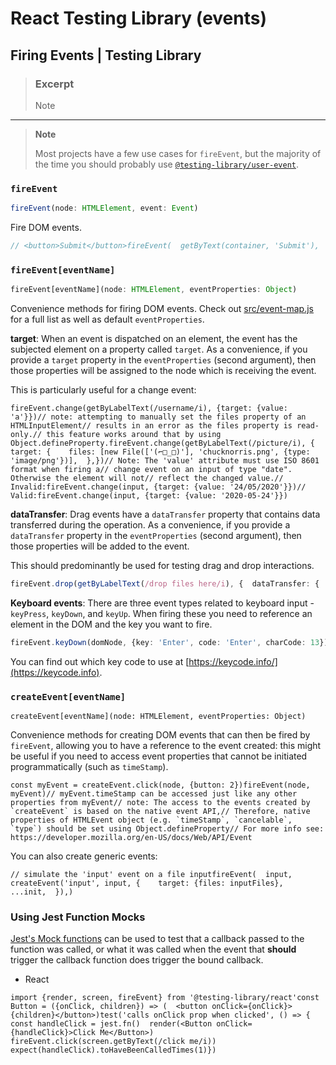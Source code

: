 # React Testing Library (events)



## Firing Events | Testing Library

> ### Excerpt
>
> Note

***

> **Note**
>
> Most projects have a few use cases for `fireEvent`, but the majority of the time you should probably use [`@testing-library/user-event`](https://testing-library.com/docs/ecosystem-user-event).

### `fireEvent`

```typescript
fireEvent(node: HTMLElement, event: Event)
```

Fire DOM events.

```typescript
// <button>Submit</button>fireEvent(  getByText(container, 'Submit'),  new MouseEvent('click', {    bubbles: true,    cancelable: true,  }),)
```

### `fireEvent[eventName]`

```typescript
fireEvent[eventName](node: HTMLElement, eventProperties: Object)
```

Convenience methods for firing DOM events. Check out [src/event-map.js](https://github.com/testing-library/dom-testing-library/blob/master/src/event-map.js) for a full list as well as default `eventProperties`.

**target**: When an event is dispatched on an element, the event has the subjected element on a property called `target`. As a convenience, if you provide a `target` property in the `eventProperties` (second argument), then those properties will be assigned to the node which is receiving the event.

This is particularly useful for a change event:

```
fireEvent.change(getByLabelText(/username/i), {target: {value: 'a'}})// note: attempting to manually set the files property of an HTMLInputElement// results in an error as the files property is read-only.// this feature works around that by using Object.defineProperty.fireEvent.change(getByLabelText(/picture/i), {  target: {    files: [new File(['(⌐□_□)'], 'chucknorris.png', {type: 'image/png'})],  },})// Note: The 'value' attribute must use ISO 8601 format when firing a// change event on an input of type "date". Otherwise the element will not// reflect the changed value.// Invalid:fireEvent.change(input, {target: {value: '24/05/2020'}})// Valid:fireEvent.change(input, {target: {value: '2020-05-24'}})
```

**dataTransfer**: Drag events have a `dataTransfer` property that contains data transferred during the operation. As a convenience, if you provide a `dataTransfer` property in the `eventProperties` (second argument), then those properties will be added to the event.

This should predominantly be used for testing drag and drop interactions.

```typescript
fireEvent.drop(getByLabelText(/drop files here/i), {  dataTransfer: {    files: [new File(['(⌐□_□)'], 'chucknorris.png', {type: 'image/png'})],  },})
```

**Keyboard events**: There are three event types related to keyboard input - `keyPress`, `keyDown`, and `keyUp`. When firing these you need to reference an element in the DOM and the key you want to fire.

```typescript
fireEvent.keyDown(domNode, {key: 'Enter', code: 'Enter', charCode: 13})fireEvent.keyDown(domNode, {key: 'A', code: 'KeyA'})
```

You can find out which key code to use at [https://keycode.info/](https://keycode.info).

### `createEvent[eventName]`

```
createEvent[eventName](node: HTMLElement, eventProperties: Object)
```

Convenience methods for creating DOM events that can then be fired by `fireEvent`, allowing you to have a reference to the event created: this might be useful if you need to access event properties that cannot be initiated programmatically (such as `timeStamp`).

```
const myEvent = createEvent.click(node, {button: 2})fireEvent(node, myEvent)// myEvent.timeStamp can be accessed just like any other properties from myEvent// note: The access to the events created by `createEvent` is based on the native event API,// Therefore, native properties of HTMLEvent object (e.g. `timeStamp`, `cancelable`, `type`) should be set using Object.defineProperty// For more info see: https://developer.mozilla.org/en-US/docs/Web/API/Event
```

You can also create generic events:

```
// simulate the 'input' event on a file inputfireEvent(  input,  createEvent('input', input, {    target: {files: inputFiles},    ...init,  }),)
```

### Using Jest Function Mocks

[Jest's Mock functions](https://jestjs.io/docs/en/mock-functions) can be used to test that a callback passed to the function was called, or what it was called when the event that **should** trigger the callback function does trigger the bound callback.

* React

```
import {render, screen, fireEvent} from '@testing-library/react'const Button = ({onClick, children}) => (  <button onClick={onClick}>{children}</button>)test('calls onClick prop when clicked', () => {  const handleClick = jest.fn()  render(<Button onClick={handleClick}>Click Me</Button>)  fireEvent.click(screen.getByText(/click me/i))  expect(handleClick).toHaveBeenCalledTimes(1)})
```
